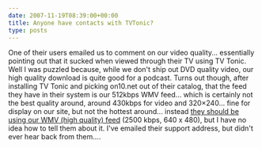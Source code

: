 ```yaml
---
date: 2007-11-19T08:39:00+00:00
title: Anyone have contacts with TVTonic?
type: posts
---
```

One of their users emailed us to comment on our video quality... essentially pointing out that it sucked when viewed through their TV using TV Tonic. Well I was puzzled because, while we don't ship out DVD quality video, our high quality download is quite good for a podcast. Turns out though, after installing TV Tonic and picking on10.net out of their catalog, that the feed they have in their system is our 512kbps WMV feed... which is certainly not the best quality around, around 430kbps for video and 320&#215;240... fine for display on our site, but not the hottest around... instead [they should be using our WMV (high quality) feed](https://on10.net/feeds/rss/wmvhigh/) (2500 kbps, 640 x 480), but I have no idea how to tell them about it. I've emailed their support address, but didn't ever hear back from them....
